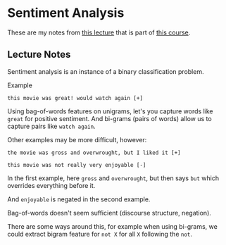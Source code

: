 # Sentiment Analysis

These are my notes from [this lecture](https://www.youtube.com/watch?v=cKbnEmjxnOY&list=PLofp2YXfp7TZZ5c7HEChs0_wfEfewLDs7&index=9) that is part of [this course](https://www.cs.utexas.edu/~gdurrett/courses/online-course/materials.html). 

## Lecture Notes

Sentiment analysis is an instance of a binary classification problem. 

Example
```
this movie was great! would watch again [+]
```

Using bag-of-words features on unigrams, let's you capture words like `great` for positive sentiment. And bi-grams (pairs of words) allow us to capture pairs like `watch again`.

Other examples may be more difficult, however:
```
the movie was gross and overwrought, but I liked it [+]

this movie was not really very enjoyable [-]
```

In the first example, here `gross` and `overwrought`, but then says `but` which overrides everything before it.

And `enjoyable` is negated in the second example. 

Bag-of-words doesn't seem sufficient (discourse structure, negation).

There are some ways around this, for example when using bi-grams, we could extract bigram feature for `not X` for all `X` following the `not`.

